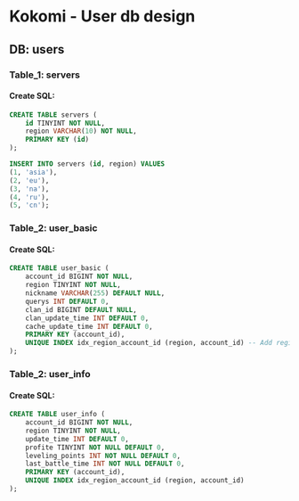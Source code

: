# Kokomi - User db design

## DB: users

### Table_1: servers

#### Create SQL:
```sql
CREATE TABLE servers (
    id TINYINT NOT NULL,
    region VARCHAR(10) NOT NULL,
    PRIMARY KEY (id)
);

INSERT INTO servers (id, region) VALUES
(1, 'asia'),
(2, 'eu'),
(3, 'na'),
(4, 'ru'),
(5, 'cn');
```

### Table_2: user_basic

#### Create SQL:
```sql
CREATE TABLE user_basic (
    account_id BIGINT NOT NULL,
    region TINYINT NOT NULL,
    nickname VARCHAR(255) DEFAULT NULL,
    querys INT DEFAULT 0,
    clan_id BIGINT DEFAULT NULL,
    clan_update_time INT DEFAULT 0,
    cache_update_time INT DEFAULT 0,
    PRIMARY KEY (account_id),
    UNIQUE INDEX idx_region_account_id (region, account_id) -- Add region + account_id composite unique index
);
```

### Table_2: user_info

#### Create SQL:
```sql
CREATE TABLE user_info (
    account_id BIGINT NOT NULL,
    region TINYINT NOT NULL,
    update_time INT DEFAULT 0,
    profite TINYINT NOT NULL DEFAULT 0,
    leveling_points INT NOT NULL DEFAULT 0,
    last_battle_time INT NOT NULL DEFAULT 0,
    PRIMARY KEY (account_id),
    UNIQUE INDEX idx_region_account_id (region, account_id) 
);
```